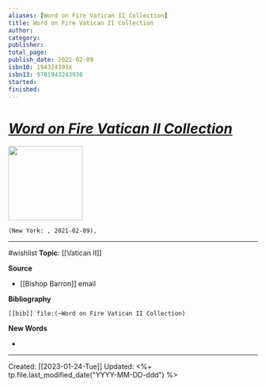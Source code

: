 ```yaml
---
aliases: [Word on Fire Vatican II Collection]
title: Word on Fire Vatican II Collection
author: 
category: 
publisher: 
total_page: 
publish_date: 2021-02-09
isbn10: 194324393X
isbn13: 9781943243938
started: 
finished: 
---
```

# *[Word on Fire Vatican II Collection](https://www.wordonfire.org/vatican2/)*

<img src="" width=150>

`(New York: , 2021-02-09), `

--- 
#wishlist
**Topic**: [[Vatican II]]

**Source**
- [[Bishop Barron]] email


**Bibliography**

```query
[[bib]] file:(~Word on Fire Vatican II Collection)
```
 

**New Words**

- 

---
Created: [[2023-01-24-Tue]]
Updated: <%+ tp.file.last_modified_date("YYYY-MM-DD-ddd") %>
